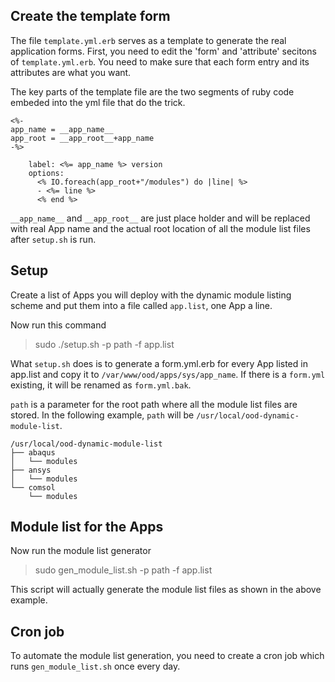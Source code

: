 ## Create the template form

The file `template.yml.erb` serves as a template to generate the real application forms. 
First, you need to edit the 'form' and 'attribute' secitons of `template.yml.erb`. You need 
to make sure that each form entry and its attributes are what you want.

The key parts of the template file are the two segments of ruby code embeded into the yml file
that do the trick.

```
<%-
app_name = __app_name__
app_root = __app_root__+app_name
-%>
```
```
    label: <%= app_name %> version
    options:
      <% IO.foreach(app_root+"/modules") do |line| %>
      - <%= line %>
      <% end %>
```

`__app_name__` and `__app_root__` are just place holder and will be replaced with real App name 
and the actual root location of all the module list files after `setup.sh` is run.

## Setup

Create a list of Apps you will deploy with the dynamic module listing scheme and put them into a file called `app.list`, one App a line. 

Now run this command  
>sudo ./setup.sh -p path -f app.list

What `setup.sh` does is to generate a form.yml.erb for every App listed in app.list
and copy it to `/var/www/ood/apps/sys/app_name`. If there is a `form.yml` existing, it will be renamed as `form.yml.bak`.

`path` is a parameter for the root path where all the module list files are stored. In the following example, `path` will be `/usr/local/ood-dynamic-module-list`.
```
/usr/local/ood-dynamic-module-list
├── abaqus
│   └── modules
├── ansys
│   └── modules
└── comsol
    └── modules
```

## Module list for the Apps 

Now run the module list generator 

>sudo gen_module_list.sh -p path -f app.list

This script will actually generate the module list files as shown in the above example. 

## Cron job

To automate the module list generation, you need to create a cron job which runs `gen_module_list.sh` once every day. 
